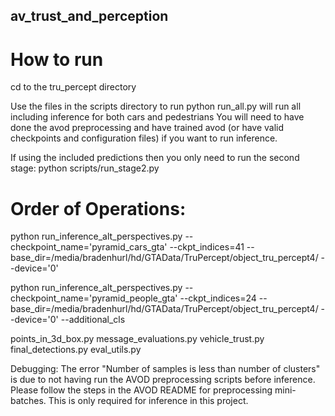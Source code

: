 ## av_trust_and_perception

# How to run
cd to the tru_percept directory

Use the files in the scripts directory to run
python run_all.py will run all including inference for both cars and pedestrians
You will need to have done the avod preprocessing and have trained avod (or have valid checkpoints and configuration files) if you want to run inference.

If using the included predictions then you only need to run the second stage:
python scripts/run_stage2.py

# Order of Operations:

python run_inference_alt_perspectives.py --checkpoint_name='pyramid_cars_gta' --ckpt_indices=41 --base_dir=/media/bradenhurl/hd/GTAData/TruPercept/object_tru_percept4/ --device='0'

python run_inference_alt_perspectives.py --checkpoint_name='pyramid_people_gta' --ckpt_indices=24 --base_dir=/media/bradenhurl/hd/GTAData/TruPercept/object_tru_percept4/ --device='0' --additional_cls

points_in_3d_box.py
message_evaluations.py
vehicle_trust.py
final_detections.py
eval_utils.py


Debugging:
The error "Number of samples is less than number of clusters" is due to not having run the AVOD preprocessing scripts before inference. Please follow the steps in the AVOD README for preprocessing mini-batches. This is only required for inference in this project.